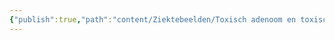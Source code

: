 ```yaml
---
{"publish":true,"path":"content/Ziektebeelden/Toxisch adenoom en toxisch multinodulair struma.md","permalink":"/content/ziektebeelden/toxisch-adenoom-en-toxisch-multinodulair-struma/","title":"Toxisch adenoom en toxisch multinodulair struma","tags":["Ziektebeeld","Endocrinologie/Schildklier"]}
---
```



